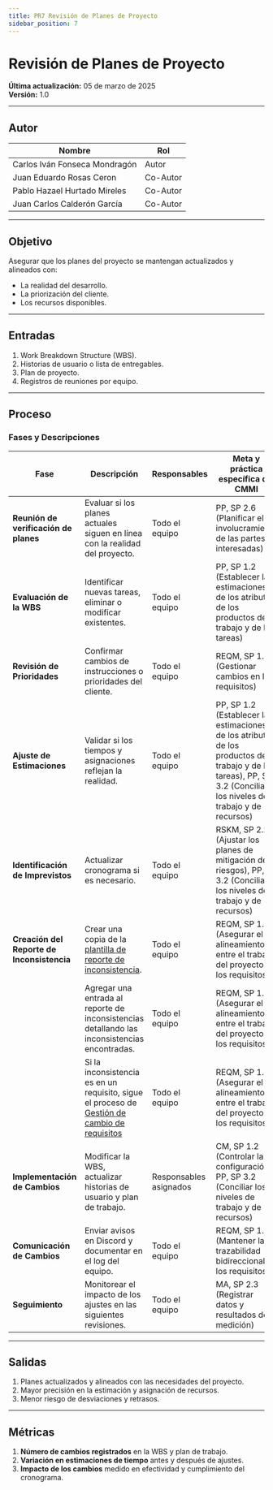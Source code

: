 ```yaml
---
title: PR7 Revisión de Planes de Proyecto
sidebar_position: 7
---
```


# Revisión de Planes de Proyecto

**Última actualización:** 05 de marzo de 2025  
**Versión:** 1.0

---

## Autor

| Nombre                        | Rol      |
| ----------------------------- | -------- |
| Carlos Iván Fonseca Mondragón | Autor    |
| Juan Eduardo Rosas Ceron      | Co-Autor |
| Pablo Hazael Hurtado Mireles  | Co-Autor |
| Juan Carlos Calderón García   | Co-Autor |

---

## Objetivo

Asegurar que los planes del proyecto se mantengan actualizados y alineados con:

- La realidad del desarrollo.
- La priorización del cliente.
- Los recursos disponibles.

---

## Entradas

1. Work Breakdown Structure (WBS).
2. Historias de usuario o lista de entregables.
3. Plan de proyecto.
4. Registros de reuniones por equipo.

---

## Proceso

### Fases y Descripciones

| Fase                                       | Descripción                                                                                                                                                   | Responsables           | Meta y práctica específica del CMMI                                                                                                                                |
| ------------------------------------------ | ------------------------------------------------------------------------------------------------------------------------------------------------------------- | ---------------------- | ------------------------------------------------------------------------------------------------------------------------------------------------------------------ |
| **Reunión de verificación de planes**      | Evaluar si los planes actuales siguen en línea con la realidad del proyecto.                                                                                  | Todo el equipo         | PP, SP 2.6 (Planificar el involucramiento de las partes interesadas)                                                                                               |
| **Evaluación de la WBS**                   | Identificar nuevas tareas, eliminar o modificar existentes.                                                                                                   | Todo el equipo         | PP, SP 1.2 (Establecer las estimaciones de los atributos de los productos de trabajo y de las tareas)                                                              |
| **Revisión de Prioridades**                | Confirmar cambios de instrucciones o prioridades del cliente.                                                                                                 | Todo el equipo         | REQM, SP 1.3 (Gestionar cambios en los requisitos)                                                                                                                 |
| **Ajuste de Estimaciones**                 | Validar si los tiempos y asignaciones reflejan la realidad.                                                                                                   | Todo el equipo         | PP, SP 1.2 (Establecer las estimaciones de los atributos de los productos de trabajo y de las tareas), PP, SP 3.2 (Conciliar los niveles de trabajo y de recursos) |
| **Identificación de Imprevistos**          | Actualizar cronograma si es necesario.                                                                                                                        | Todo el equipo         | RSKM, SP 2.2 (Ajustar los planes de mitigación de riesgos), PP, SP 3.2 (Conciliar los niveles de trabajo y de recursos)                                            |
| **Creación del Reporte de Inconsistencia** | Crear una copia de la [plantilla de reporte de inconsistencia](https://docs.google.com/document/d/1oFEtJ4wL4jAugo7VBqZViLJWfcgjDt24BJohPeyZFPA/edit?tab=t.0). | Todo el equipo         | REQM, SP 1.5 (Asegurar el alineamiento entre el trabajo del proyecto y los requisitos)                                                                             |
|                                            | Agregar una entrada al reporte de inconsistencias detallando las inconsistencias encontradas.                                                                 | Todo el equipo         | REQM, SP 1.5 (Asegurar el alineamiento entre el trabajo del proyecto y los requisitos)                                                                             |
|                                            | Si la inconsistencia es en un requisito, sigue el proceso de [Gestión de cambio de requisitos](/docs/procesos/cambio-de-requisitos/)                          | Todo el equipo         | REQM, SP 1.5 (Asegurar el alineamiento entre el trabajo del proyecto y los requisitos)                                                                             |
| **Implementación de Cambios**              | Modificar la WBS, actualizar historias de usuario y plan de trabajo.                                                                                          | Responsables asignados | CM, SP 1.2 (Controlar la configuración), PP, SP 3.2 (Conciliar los niveles de trabajo y de recursos)                                                               |
| **Comunicación de Cambios**                | Enviar avisos en Discord y documentar en el log del equipo.                                                                                                   | Todo el equipo         | REQM, SP 1.4 (Mantener la trazabilidad bidireccional de los requisitos)                                                                                            |
| **Seguimiento**                            | Monitorear el impacto de los ajustes en las siguientes revisiones.                                                                                            | Todo el equipo         | MA, SP 2.3 (Registrar datos y resultados de medición)                                                                                                              |

---

## Salidas

1. Planes actualizados y alineados con las necesidades del proyecto.
2. Mayor precisión en la estimación y asignación de recursos.
3. Menor riesgo de desviaciones y retrasos.

---

## Métricas

1. **Número de cambios registrados** en la WBS y plan de trabajo.
2. **Variación en estimaciones de tiempo** antes y después de ajustes.
3. **Impacto de los cambios** medido en efectividad y cumplimiento del cronograma.
